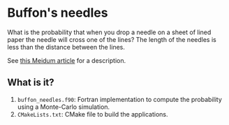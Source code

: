 # Buffon's needles

What is the probability that when you drop a needle on a sheet of lined paper
the needle will cross one of the lines?  The length of the needles is less than
the distance between the lines.

See [this Meidum article](https://medium.com/towards-artificial-intelligence/monte-carlo-simulation-an-in-depth-tutorial-with-python-bcf6eb7856c8) for a description.


## What is it?

1. `buffon_needles.f90`: Fortran implementation to compute the probability
   using a Monte-Carlo simulation.
1. `CMakeLists.txt`: CMake file to build the applications.
